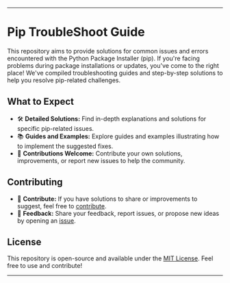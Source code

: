 
---

# Pip TroubleShoot Guide

This repository aims to provide solutions for common issues and errors encountered with the Python Package Installer (pip). If you're facing problems during package installations or updates, you've come to the right place! We've compiled troubleshooting guides and step-by-step solutions to help you resolve pip-related challenges.

## What to Expect

- 🛠 **Detailed Solutions:** Find in-depth explanations and solutions for specific pip-related issues.
- 📚 **Guides and Examples:** Explore guides and examples illustrating how to implement the suggested fixes.
- 🚀 **Contributions Welcome:** Contribute your own solutions, improvements, or report new issues to help the community.


## Contributing

- 🌟 **Contribute:** If you have solutions to share or improvements to suggest, feel free to [contribute](link-to-contributing).
- 🤔 **Feedback:** Share your feedback, report issues, or propose new ideas by opening an [issue](link-to-issues).

## License

This repository is open-source and available under the [MIT License](link-to-license). Feel free to use and contribute!

---
